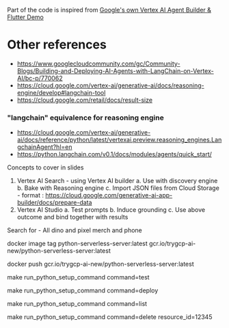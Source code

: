 



Part of the code is inspired from [Google's own Vertex AI Agent Builder & Flutter Demo](https://github.com/GoogleCloudPlatform/generative-ai/blob/main/gemini/sample-apps/photo-discovery/README.md)

# Other references
- https://www.googlecloudcommunity.com/gc/Community-Blogs/Building-and-Deploying-AI-Agents-with-LangChain-on-Vertex-AI/bc-p/770062
- https://cloud.google.com/vertex-ai/generative-ai/docs/reasoning-engine/develop#langchain-tool
- https://cloud.google.com/retail/docs/result-size

### "langchain" equivalence for reasoning engine
- https://cloud.google.com/vertex-ai/generative-ai/docs/reference/python/latest/vertexai.preview.reasoning_engines.LangchainAgent?hl=en
- https://python.langchain.com/v0.1/docs/modules/agents/quick_start/


Concepts to cover in slides
1. Vertex AI Search - using Vertex AI builder
  a. Use with discovery engine
  b. Bake with Reasoning engine
  c. Import JSON files from Cloud Storage - format : https://cloud.google.com/generative-ai-app-builder/docs/prepare-data
2. Vertex AI Studio
  a. Test prompts
  b. Induce grounding
  c. Use above outcome and bind together with results

Search for - All dino and pixel merch and phone

docker image tag python-serverless-server:latest gcr.io/trygcp-ai-new/python-serverless-server:latest

docker push gcr.io/trygcp-ai-new/python-serverless-server:latest


make run_python_setup_command command=test

make run_python_setup_command command=deploy

make run_python_setup_command command=list

make run_python_setup_command command=delete resource_id=12345
